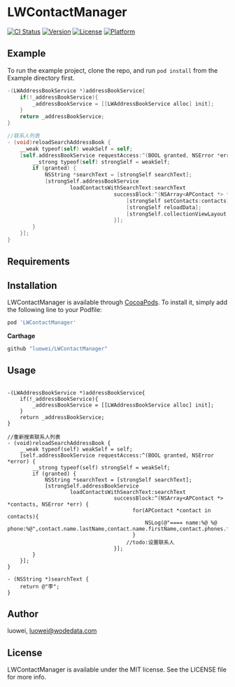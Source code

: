 # LWContactManager

[![CI Status](https://img.shields.io/travis/luowei/LWContactManager.svg?style=flat)](https://travis-ci.org/luowei/LWContactManager)
[![Version](https://img.shields.io/cocoapods/v/LWContactManager.svg?style=flat)](https://cocoapods.org/pods/LWContactManager)
[![License](https://img.shields.io/cocoapods/l/LWContactManager.svg?style=flat)](https://cocoapods.org/pods/LWContactManager)
[![Platform](https://img.shields.io/cocoapods/p/LWContactManager.svg?style=flat)](https://cocoapods.org/pods/LWContactManager)

## Example

To run the example project, clone the repo, and run `pod install` from the Example directory first.

```Objective-C
-(LWAddressBookService *)addressBookService{
    if(!_addressBookService){
        _addressBookService = [[LWAddressBookService alloc] init];
    }
    return _addressBookService;
}

//联系人列表
- (void)reloadSearchAddressBook {
    __weak typeof(self) weakSelf = self;
    [self.addressBookService requestAccess:^(BOOL granted, NSError *error) {
        __strong typeof(self) strongSelf = weakSelf;
        if (granted) {
            NSString *searchText = [strongSelf searchText];
            [strongSelf.addressBookService
                    loadContactsWithSearchText:searchText
                                  successBlock:^(NSArray<APContact *> *contacts, NSError *err) {
                                      [strongSelf setContacts:contacts];
                                      [strongSelf reloadData];
                                      [strongSelf.collectionViewLayout invalidateLayout];
                                  }];
        }
    }];
}
```

## Requirements

## Installation

LWContactManager is available through [CocoaPods](https://cocoapods.org). To install
it, simply add the following line to your Podfile:

```ruby
pod 'LWContactManager'
```

**Carthage**
```ruby
github "luowei/LWContactManager"
```

## Usage

```oc

-(LWAddressBookService *)addressBookService{
    if(!_addressBookService){
        _addressBookService = [[LWAddressBookService alloc] init];
    }
    return _addressBookService;
}

//重新搜索联系人列表
- (void)reloadSearchAddressBook {
    __weak typeof(self) weakSelf = self;
    [self.addressBookService requestAccess:^(BOOL granted, NSError *error) {
        __strong typeof(self) strongSelf = weakSelf;
        if (granted) {
            NSString *searchText = [strongSelf searchText];
            [strongSelf.addressBookService
                    loadContactsWithSearchText:searchText
                                  successBlock:^(NSArray<APContact *> *contacts, NSError *err) {
                                        for(APContact *contact in contacts){
                                            NSLog(@"==== name:%@ %@ phone:%@",contact.name.lastName,contact.name.firstName,contact.phones.firstObject.number);
                                        }
                                      //todo:设置联系人
                                  }];
        }
    }];
}

- (NSString *)searchText {
    return @"李";
}

```

## Author

luowei, luowei@wodedata.com

## License

LWContactManager is available under the MIT license. See the LICENSE file for more info.
